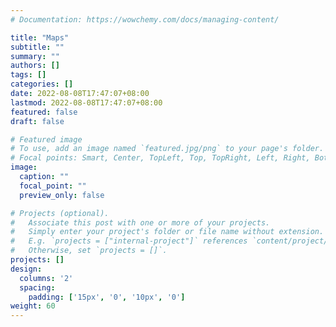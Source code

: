 ```yaml
---
# Documentation: https://wowchemy.com/docs/managing-content/

title: "Maps"
subtitle: ""
summary: ""
authors: []
tags: []
categories: []
date: 2022-08-08T17:47:07+08:00
lastmod: 2022-08-08T17:47:07+08:00
featured: false
draft: false

# Featured image
# To use, add an image named `featured.jpg/png` to your page's folder.
# Focal points: Smart, Center, TopLeft, Top, TopRight, Left, Right, BottomLeft, Bottom, BottomRight.
image:
  caption: ""
  focal_point: ""
  preview_only: false

# Projects (optional).
#   Associate this post with one or more of your projects.
#   Simply enter your project's folder or file name without extension.
#   E.g. `projects = ["internal-project"]` references `content/project/deep-learning/index.md`.
#   Otherwise, set `projects = []`.
projects: []
design:
  columns: '2'
  spacing:
    padding: ['15px', '0', '10px', '0']
weight: 60
---
```


<!-- bing map -->
<!-- <div>
     <iframe width="800" height="500" frameborder="0" src="https://www.bing.com/maps/embed?h=500&w=800&cp=22.130692942697294~113.46688270568848&lvl=18&typ=d&sty=h&src=SHELL&FORM=MBEDV8" scrolling="no">
     </iframe>
     <div style="white-space: nowrap; text-align: center; width: 800px; padding: 6px 0;">
        <a id="largeMapLink" target="_blank" href="https://www.bing.com/maps?cp=22.130692942697294~113.46688270568848&amp;sty=h&amp;lvl=18&amp;FORM=MBEDLD">查看放大的地图</a> &nbsp; | &nbsp;
        <a id="dirMapLink" target="_blank" href="https://www.bing.com/maps/directions?cp=22.130692942697294~113.46688270568848&amp;sty=h&amp;lvl=18&amp;rtp=~pos.22.130692942697294_113.46688270568848____&amp;FORM=MBEDLD">获取路线</a>
    </div>
</div> -->

<!-- test -->
<!-- <iframe src="/test.html" width="800" height="500" frameborder="0" scrolling="no"></iframe> -->


<!-- <iframe src="https://www.google.com/maps/embed?pb=!1m14!1m8!1m3!1d1847.9348301667078!2d113.467712!3d22.1309447!3m2!1i1024!2i768!4f13.1!3m3!1m2!1s0x34017728864f755b%3A0x6021cff111186f47!2z5biM5bCU6aG_6Iqx5Zut6YWS5bqX77yN5YGc6L2m5Zy6!5e0!3m2!1szh-CN!2s!4v1659933154744!5m2!1sen-US!2s" width="800" height="500" style="border:0;" allowfullscreen="" loading="lazy" referrerpolicy="no-referrer-when-downgrade"></iframe> -->

<!-- <iframe src="/amap.html" width="800" height="500" frameborder="0" scrolling="no"></iframe> -->

<!-- <iframe src="/bmap.html" width="800" height="500" frameborder="0" scrolling="no"></iframe> -->

